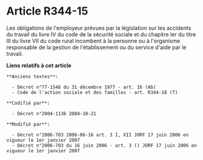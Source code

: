 # Article R344-15

Les obligations de l'employeur prévues par la législation sur les accidents du travail du livre IV du code de la sécurité
sociale et du chapitre Ier du titre III du livre VII du code rural incombent à la personne ou à l'organisme responsable de la
gestion de l'établissement ou du service d'aide par le travail.

**Liens relatifs à cet article**

	**Anciens textes**:

	  - Décret n°77-1546 du 31 décembre 1977 - art. 16 (Ab)
	  - Code de l'action sociale et des familles - art. R344-18 (T)

	**Codifié par**:

	  - Décret n°2004-1136 2004-10-21

	**Modifié par**:

	  - Décret n°2006-703 2006-06-16 art. 3 I, XII JORF 17 juin 2006 en vigueur le 1er janvier 2007
	  - Décret n°2006-703 du 16 juin 2006 - art. 3 () JORF 17 juin 2006 en vigueur le 1er janvier 2007

